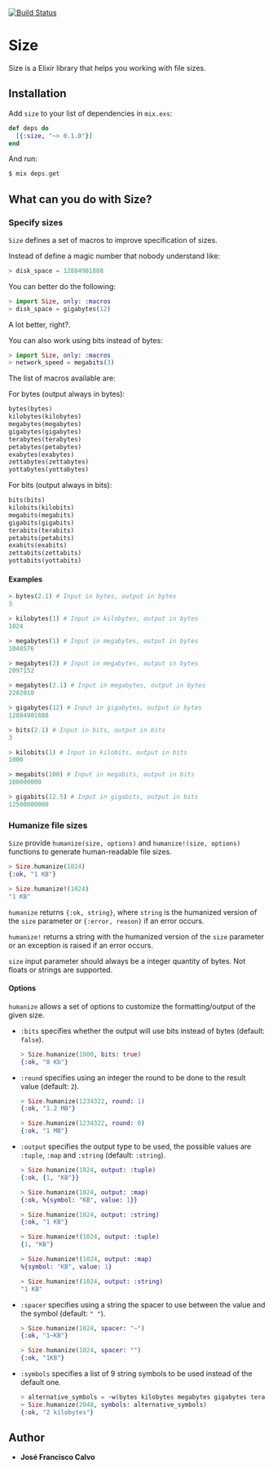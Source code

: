 [![Build Status](https://travis-ci.org/jfcalvo/size.svg?branch=master)](https://travis-ci.org/jfcalvo/size)

# Size
Size is a Elixir library that helps you working with file sizes.

## Installation

Add `size` to your list of dependencies in `mix.exs`:

```elixir
def deps do
  [{:size, "~> 0.1.0"}]
end
```

And run:

```elixir
$ mix deps.get
```

## What can you do with Size?

### Specify sizes

`Size` defines a set of macros to improve specification of sizes.

Instead of define a magic number that nobody understand like:

```elixir
> disk_space = 12884901888
```

You can better do the following:

```elixir
> import Size, only: :macros
> disk_space = gigabytes(12)
```

A lot better, right?.

You can also work using bits instead of bytes:

```elixir
> import Size, only: :macros
> network_speed = megabits(3)
```

The list of macros available are:

For bytes (output always in bytes):

```elixir
bytes(bytes)
kilobytes(kilobytes)
megabytes(megabytes)
gigabytes(gigabytes)
terabytes(terabytes)
petabytes(petabytes)
exabytes(exabytes)
zettabytes(zettabytes)
yottabytes(yottabytes)
```

For bits (output always in bits):

```elixir
bits(bits)
kilobits(kilobits)
megabits(megabits)
gigabits(gigabits)
terabits(terabits)
petabits(petabits)
exabits(exabits)
zettabits(zettabits)
yottabits(yottabits)
```

#### Examples

```elixir
> bytes(2.1) # Input in bytes, output in bytes
3

> kilobytes(1) # Input in kilobytes, output in bytes
1024

> megabytes(1) # Input in megabytes, output in bytes
1048576

> megabytes(2) # Input in megabytes, output in bytes
2097152

> megabytes(2.1) # Input in megabytes, output in bytes
2202010

> gigabytes(12) # Input in gigabytes, output in bytes
12884901888

> bits(2.1) # Input in bits, output in bits
3

> kilobits(1) # Input in kilobits, output in bits
1000

> megabits(100) # Input in megabits, output in bits
100000000

> gigabits(12.5) # Input in gigabits, output in bits
12500000000
```

### Humanize file sizes

`Size` provide `humanize(size, options)` and `humanize!(size, options)` functions to generate human-readable file sizes.

```elixir
> Size.humanize(1024)
{:ok, "1 KB"}

> Size.humanize!(1024)
"1 KB"
```

`humanize` returns `{:ok, string}`, where `string` is the humanized version of the `size` parameter or  `{:error, reason}` if an error occurs.

`humanize!` returns a string with the humanized version of the `size` parameter or an exception is raised if an error occurs.

`size` input parameter should always be a integer quantity of bytes. Not floats or strings are supported.

#### Options

`humanize` allows a set of options to customize the formatting/output of the given size.

* `:bits` specifies whether the output will use bits instead of bytes (default: `false`).

  ```elixir
  > Size.humanize(1000, bits: true)
  {:ok, "8 Kb"}
  ```

* `:round` specifies using an integer the round to be done to the result value (default: `2`).

  ```elixir
  > Size.humanize(1234322, round: 1)
  {:ok, "1.2 MB"}

  > Size.humanize(1234322, round: 0)
  {:ok, "1 MB"}
  ```

* `:output` specifies the output type to be used, the possible values are `:tuple`, `:map` and `:string` (default: `:string`).

  ```elixir
  > Size.humanize(1024, output: :tuple)
  {:ok, {1, "KB"}}

  > Size.humanize(1024, output: :map)
  {:ok, %{symbol: "KB", value: 1}}

  > Size.humanize(1024, output: :string)
  {:ok, "1 KB"}

  > Size.humanize!(1024, output: :tuple)
  {1, "KB"}

  > Size.humanize!(1024, output: :map)
  %{symbol: "KB", value: 1}

  > Size.humanize!(1024, output: :string)
  "1 KB"
  ```

* `:spacer` specifies using a string the spacer to use between the value and the symbol (default: `" "`).

  ```elixir
  > Size.humanize(1024, spacer: "~")
  {:ok, "1~KB"}

  > Size.humanize(1024, spacer: "")
  {:ok, "1KB"}
  ```

* `:symbols` specifies a list of 9 string symbols to be used instead of the default one.

  ```elixir
  > alternative_symbols = ~w(bytes kilobytes megabytes gigabytes terabytes petabytes exabytes zettabytes yottabytes)
  > Size.humanize(2048, symbols: alternative_symbols)
  {:ok, "2 kilobytes"}
  ````

## Author
* **José Francisco Calvo**
